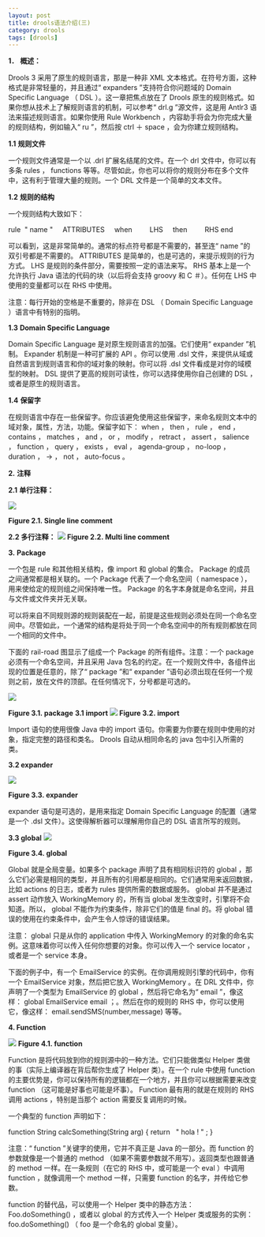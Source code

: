 ```yaml
---
layout: post
title: drools语法介绍(三)
category: drools
tags: [drools]
---
```



**1．** **概述：**

Drools 3 采用了原生的规则语言，那是一种非 XML 文本格式。在符号方面，这种格式是非常轻量的，并且通过“ expanders ”支持符合你问题域的 Domain Specific Language （ DSL ）。这一章把焦点放在了 Drools 原生的规则格式。如果你想从技术上了解规则语言的机制，可以参考“ drl.g ”源文件，这是用 Antlr3 语法来描述规则语言。如果你使用 Rule Workbench ，内容助手将会为你完成大量的规则结构，例如输入“ ru ”，然后按 ctrl ＋ space ，会为你建立规则结构。

**1.1** **规则文件**

一个规则文件通常是一个以 .drl 扩展名结尾的文件。在一个 drl 文件中，你可以有多条 rules ， functions 等等。尽管如此，你也可以将你的规则分布在多个文件中，这有利于管理大量的规则。一个 DRL 文件是一个简单的文本文件。

**1.2** **规则的结构**

一个规则结构大致如下：

 rule  " name "
    ATTRIBUTES
    when
        LHS
    then
        RHS
end

可以看到，这是非常简单的。通常的标点符号都是不需要的，甚至连“ name ”的双引号都是不需要的。 ATTRIBUTES 是简单的，也是可选的，来提示规则的行为方式。 LHS 是规则的条件部分，需要按照一定的语法来写。 RHS 基本上是一个允许执行 Java 语法的代码的块（以后将会支持 groovy 和 C ＃）。任何在 LHS 中使用的变量都可以在 RHS 中使用。

注意：每行开始的空格是不重要的，除非在 DSL （ Domain Specific Language ）语言中有特别的指明。

**1.3** **Domain Specific Language**

Domain Specific Language 是对原生规则语言的加强。它们使用“ expander ”机制。 Expander 机制是一种可扩展的 API 。你可以使用 .dsl 文件，来提供从域或自然语言到规则语言和你的域对象的映射。你可以将 .dsl 文件看成是对你的域模型的映射。 DSL 提供了更高的规则可读性，你可以选择使用你自己创建的 DSL ，或者是原生的规则语言。

**1.4** **保留字**

在规则语言中存在一些保留字。你应该避免使用这些保留字，来命名规则文本中的域对象，属性，方法，功能。保留字如下： when ， then ， rule ， end ， contains ， matches ， and ， or ， modify ， retract ， assert ， salience ， function ， query ， exists ， eval ， agenda-group ， no-loop ， duration ， -> ， not ， auto-focus 。

**2\.** **注释**

**2.1** **单行注释：**

 ![](http://image.360doc.com/DownloadImg/7147/596021_1.png)

**Figure 2.1. Single line comment**

**2.2 多行注释：** 
 **![](http://image.360doc.com/DownloadImg/7147/596021_2.png)** **Figure 2.2. Multi line comment** 

**3\.** **Package**

一个包是 rule 和其他相关结构，像 import 和 global 的集合。 Package 的成员之间通常都是相关联的。一个 Package 代表了一个命名空间（ namespace ），用来使给定的规则组之间保持唯一性。 Package 的名字本身就是命名空间，并且与文件或文件夹并无关联。

可以将来自不同规则源的规则装配在一起，前提是这些规则必须处在同一个命名空间中。尽管如此，一个通常的结构是将处于同一个命名空间中的所有规则都放在同一个相同的文件中。

下面的 rail-road 图显示了组成一个 Package 的所有组件。注意：一个 package 必须有一个命名空间，并且采用 Java 包名的约定。在一个规则文件中，各组件出现的位置是任意的，除了“ package ”和“ expander ”语句必须出现在任何一个规则之前，放在文件的顶部。在任何情况下，分号都是可选的。

 ![](http://image.360doc.com/DownloadImg/7147/596021_3.png)

**Figure 3.1. package** **3.1 import** 
 **![](http://image.360doc.com/DownloadImg/7147/596021_4.png)
Figure 3.2. import** 

Import 语句的使用很像 Java 中的 import 语句。你需要为你要在规则中使用的对象，指定完整的路径和类名。 Drools 自动从相同命名的 java 包中引入所需的类。

**3.2 expander**

**![](http://image.360doc.com/DownloadImg/7147/596021_5.png)** 

**Figure 3.3. expander**

expander 语句是可选的，是用来指定 Domain Specific Language 的配置（通常是一个 .dsl 文件）。这使得解析器可以理解用你自己的 DSL 语言所写的规则。

**3.3 global** 
 **![](http://image.360doc.com/DownloadImg/7147/596021_6.png)** 

 **Figure 3.4. global**

Global 就是全局变量。如果多个 package 声明了具有相同标识符的 global ，那么它们必需是相同的类型，并且所有的引用都是相同的。它们通常用来返回数据，比如 actions 的日志，或者为 rules 提供所需的数据或服务。 global 并不是通过 assert 动作放入 WorkingMemory 的，所有当 global 发生改变时，引擎将不会知道。所以， global 不能作为约束条件，除非它们的值是 final 的。将 global 错误的使用在约束条件中，会产生令人惊讶的错误结果。

注意： global 只是从你的 application 中传入 WorkingMemory 的对象的命名实例。这意味着你可以传入任何你想要的对象。你可以传入一个 service locator ，或者是一个 service 本身。

下面的例子中，有一个 EmailService 的实例。在你调用规则引擎的代码中，你有一个 EmailService 对象，然后把它放入 WorkingMemory 。在 DRL 文件中，你声明了一个类型为 EmailService 的 global ，然后将它命名为“ email ”，像这样： global EmailService email ；。然后在你的规则的 RHS 中，你可以使用它，像这样： email.sendSMS(number,message) 等等。

**4\. Function**

![](http://image.360doc.com/DownloadImg/7147/596021_7.png)
**Figure 4.1. function**

Function 是将代码放到你的规则源中的一种方法。它们只能做类似 Helper 类做的事（实际上编译器在背后帮你生成了 Helper 类）。在一个 rule 中使用 function 的主要优势是，你可以保持所有的逻辑都在一个地方，并且你可以根据需要来改变 function （这可能是好事也可能是坏事）。 Function 最有用的就是在规则的 RHS 调用 actions ，特别是当那个 action 需要反复调用的时候。

一个典型的 function 声明如下：

 function String calcSomething(String arg) {
return   " hola ! " ;
}

注意：“ function ”关键字的使用，它并不真正是 Java 的一部分。而 function 的参数就像是一个普通的 method （如果不需要参数就不用写）。返回类型也跟普通的 method 一样。在一条规则（在它的 RHS 中，或可能是一个 eval ）中调用 function ，就像调用一个 method 一样，只需要 function 的名字，并传给它参数。

function 的替代品，可以使用一个 Helper 类中的静态方法： Foo.doSomething() ，或者以 global 的方式传入一个 Helper 类或服务的实例： foo.doSomething() （ foo 是一个命名的 global 变量）。


